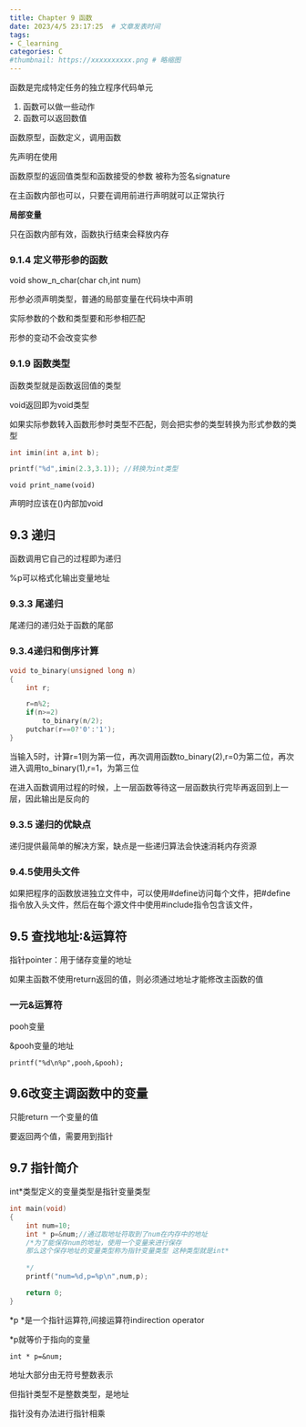```yaml
---
title: Chapter 9 函数
date: 2023/4/5 23:17:25  # 文章发表时间
tags:
- C_learning
categories: C
#thumbnail: https://xxxxxxxxxx.png # 略缩图
---
```

函数是完成特定任务的独立程序代码单元

1. 函数可以做一些动作
2. 函数可以返回数值

函数原型，函数定义，调用函数

先声明在使用

函数原型的返回值类型和函数接受的参数 被称为签名signature

在主函数内部也可以，只要在调用前进行声明就可以正常执行

**局部变量**

只在函数内部有效，函数执行结束会释放内存

### 9.1.4 定义带形参的函数

void show_n_char(char ch,int num)

形参必须声明类型，普通的局部变量在代码块中声明

实际参数的个数和类型要和形参相匹配

形参的变动不会改变实参

### 9.1.9 函数类型

函数类型就是函数返回值的类型

void返回即为void类型

如果实际参数转入函数形参时类型不匹配，则会把实参的类型转换为形式参数的类型

```c
int imin(int a,int b);

printf("%d",imin(2.3,3.1)); //转换为int类型
```

`void print_name(void)`

声明时应该在()内部加void

## 9.3 递归

函数调用它自己的过程即为递归

%p可以格式化输出变量地址

### 9.3.3 尾递归

尾递归的递归处于函数的尾部

### 9.3.4递归和倒序计算

```c
void to_binary(unsigned long n)
{
    int r;

    r=n%2;
    if(n>=2)
        to_binary(n/2);
    putchar(r==0?'0':'1');
}
```

当输入5时，计算r=1则为第一位，再次调用函数to_binary(2),r=0为第二位，再次进入调用to_binary(1),r=1，为第三位

在进入函数调用过程的时候，上一层函数等待这一层函数执行完毕再返回到上一层，因此输出是反向的

### 9.3.5 递归的优缺点

递归提供最简单的解决方案，缺点是一些递归算法会快速消耗内存资源

### 9.4.5使用头文件

如果把程序的函数放进独立文件中，可以使用#define访问每个文件，把#define指令放入头文件，然后在每个源文件中使用#include指令包含该文件，

## 9.5 查找地址:&运算符

指针pointer：用于储存变量的地址

如果主函数不使用return返回的值，则必须通过地址才能修改主函数的值

### 一元&运算符

pooh变量

&pooh变量的地址

`printf("%d\n%p",pooh,&pooh);`

## 9.6改变主调函数中的变量

只能return 一个变量的值

要返回两个值，需要用到指针

## 9.7 指针简介

int*类型定义的变量类型是指针变量类型

```c
int main(void)
{
    int num=10;
    int * p=&num;//通过取地址符取到了num在内存中的地址
    /*为了能保存num的地址，使用一个变量来进行保存
    那么这个保存地址的变量类型称为指针变量类型 这种类型就是int* 
    
    */
    printf("num=%d,p=%p\n",num,p);

    return 0;
}
```

*p *是一个指针运算符,间接运算符indirection operator

*p就等价于指向的变量

`int * p=&num;`

地址大部分由无符号整数表示

但指针类型不是整数类型，是地址

指针没有办法进行指针相乘